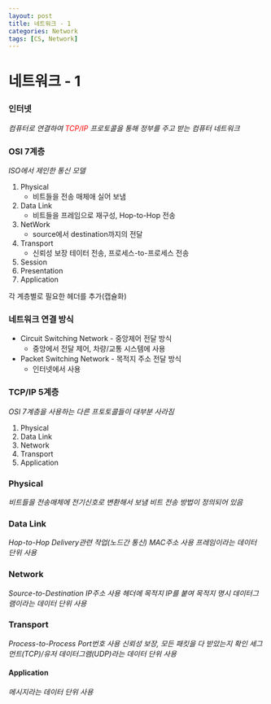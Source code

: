```yaml
---
layout: post
title: 네트워크 - 1
categories: Network
tags: [CS, Network]
---
```


# 네트워크 - 1

### 인터넷

_컴퓨터로 연결하여 <span style="color:red">TCP/IP</span> 프로토콜을 통해 정부를 주고 받는 컴퓨터 네트워크_

### OSI 7계층

_ISO에서 제인한 통신 모델_

1. Physical
   - 비트들을 전송 매체애 실어 보냄
2. Data Link
   - 비트들을 프레임으로 재구성, Hop-to-Hop 전송
3. NetWork
   - source에서 destination까지의 전달
4. Transport
   - 신뢰성 보장 테이터 전송, 프로세스-to-프로세스 전송
5. Session
6. Presentation
7. Application

각 계층별로 필요한 헤더를 추가(캡슐화)

### 네트워크 연결 방식

- Circuit Switching Network - 중앙제어 전달 방식
  - 중앙에서 전달 제어, 차량/교통 시스템에 사용
- Packet Switching Network - 목적지 주소 전달 방식
  - 인터넷에서 사용

### TCP/IP 5계층

_OSI 7계층을 사용하는 다른 프토토콜들이 대부분 사라짐_

1. Physical
2. Data Link
3. Network
4. Transport
5. Application

### Physical

_비트들을 전송매체에 전기신호로 변환해서 보냄_
_비트 전송 방법이 정의되어 있음_

### Data Link

_Hop-to-Hop Delivery관련 작업(노드간 통신)_
_MAC주소 사용_
_프레임이라는 데이터 단위 사용_

### Network

_Source-to-Destination_
_IP주소 사용_
_헤더에 목적지 IP를 붙여 목적지 명시_
_데이터그램이라는 데이터 단위 사용_

### Transport

_Process-to-Process_
_Port번호 사용_
_신뢰성 보장, 모든 패킷을 다 받았는지 확인_
_세그먼트(TCP)/유저 데이터그램(UDP)라는 데이터 단위 사용_

#### Application

_메시지라는 데이터 단위 사용_
